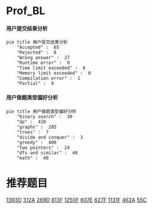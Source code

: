 # Prof_BL

<!-- tabs:start -->



#### **用户提交结果分析**

```mermaid
pie title 用户提交结果分析
    "Accepted" :  65
    "Rejected" :  0
    "Wrong answer" :  27
    "Runtime error" :  0
    "Time limit exceeded" :  6
    "Memory limit exceeded" :  0
    "Compilation error" :  1
    "Partial" :  0
```

#### **用户做题类型偏好分析**

```mermaid
pie title 用户做题类型偏好分析
    "binary search" :  30
    "dp" :  410
    "graphs" :  285
    "trees" :  7
    "divide and conquer" :  3
    "greedy" :  400
    "two pointers" :  24
    "dfs and similar" :  40
    "math" :  40
```



<!-- tabs:end -->
# 推荐题目
[1393D](https://codeforces.com/contest/1393/problem/D)
[312A](https://codeforces.com/contest/312/problem/A)
[269D](https://codeforces.com/contest/269/problem/D)
[813F](https://codeforces.com/contest/813/problem/F)
[1250F](https://codeforces.com/contest/1250/problem/F)
[607E](https://codeforces.com/contest/607/problem/E)
[627F](https://codeforces.com/contest/627/problem/F)
[1131F](https://codeforces.com/contest/1131/problem/F)
[462A](https://codeforces.com/contest/462/problem/A)
[55C](https://codeforces.com/contest/55/problem/C)
